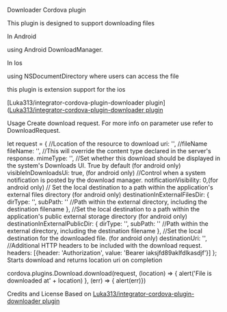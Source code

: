  Downloader Cordova plugin 

This plugin is designed to support downloading files 

In Android

using Android DownloadManager.


In Ios

using NSDocumentDirectory where users can access the file


this plugin is extension support for the ios

[Luka313/integrator-cordova-plugin-downloader plugin]([Luka313/integrator-cordova-plugin-downloader plugin](https://github.com/Luka313/integrator-cordova-plugin-downloader) 
 


Usage
Create download request. For more info on parameter use refer to DownloadRequest.

let request = {
	//Location of the resource to download
	uri: '',
	//fileName
	fileName: '',
	//This will override the content type declared in the server's response.
	mimeType: '',
	//Set whether this download should be displayed in the system's Downloads UI. True by default (for android only)
	visibleInDownloadsUi: true, (for android only)
	//Control when a system notification is posted by the download manager.
	notificationVisibility: 0,(for android only)
	// Set the local destination to a path within the application's external files directory (for android only)
	destinationInExternalFilesDir: {
		dirType: '',
		subPath: '' //Path within the external directory, including the destination filename
	},
	//Set the local destination to a path within the application's public external storage directory (for android only)
	destinationInExternalPublicDir: {
		dirType: '',
		subPath: '' //Path within the external directory, including the destination filename
	},
	//Set the local destination for the downloaded file. (for android only)
	destinationUri: '',
	//Additional HTTP headers to be included with the download request.
	headers: [{header: 'Authorization', value: 'Bearer iaksjfd89aklfdlkasdjf'}]
};
Starts download and returns location uri on completion

cordova.plugins.Download.download(request,
		(location) => { alert('File is downloaded at' + location) },
		(err) => { alert(err)})
		
		
		
Credits and License
Based on [Luka313/integrator-cordova-plugin-downloader plugin](https://github.com/Luka313/integrator-cordova-plugin-downloader) 
